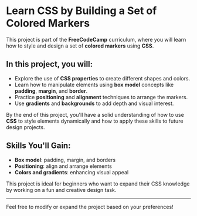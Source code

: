# Learn CSS by Building a Set of Colored Markers

This project is part of the **FreeCodeCamp** curriculum, where you will learn how to style and design a set of **colored markers** using **CSS**.

## In this project, you will:
- Explore the use of **CSS properties** to create different shapes and colors.
- Learn how to manipulate elements using **box model** concepts like **padding**, **margin**, and **border**.
- Practice **positioning** and **alignment** techniques to arrange the markers.
- Use **gradients** and **backgrounds** to add depth and visual interest.

By the end of this project, you'll have a solid understanding of how to use **CSS** to style elements dynamically and how to apply these skills to future design projects.

## Skills You'll Gain:
- **Box model**: padding, margin, and borders
- **Positioning**: align and arrange elements
- **Colors and gradients**: enhancing visual appeal

This project is ideal for beginners who want to expand their CSS knowledge by working on a fun and creative design task.

---

Feel free to modify or expand the project based on your preferences!
